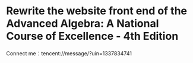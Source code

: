 # Rewrite the website front end of the Advanced Algebra: A National Course of Excellence - 4th Edition

Connect me：tencent://message/?uin=1337834741

